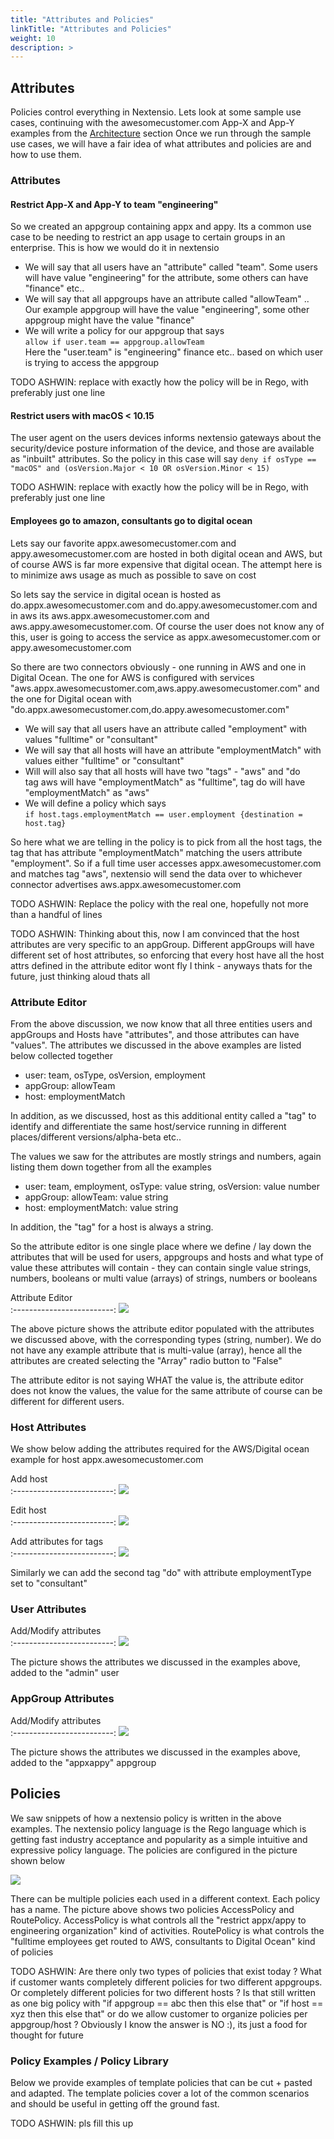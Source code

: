 ```yaml
---
title: "Attributes and Policies"
linkTitle: "Attributes and Policies"
weight: 10
description: >
---
```


## Attributes 

Policies control everything in Nextensio. Lets look at some sample use cases, continuing with
the awesomecustomer.com App-X and App-Y examples from the [Architecture](/architecture) section
Once we run through the sample use cases, we will have a fair idea of what attributes and 
policies are and how to use them. 

### Attributes

#### Restrict App-X and App-Y to team "engineering"

So we created an appgroup containing appx and appy. Its a common use case to be needing to 
restrict an app usage to certain groups in an enterprise. This is how we would do it in 
nextensio 

* We will say that all users have an "attribute" called "team". Some users will have value
"engineering" for the attribute, some others can have "finance" etc..
* We will say that all appgroups have an attribute called "allowTeam" .. Our example appgroup
will have the value "engineering", some other appgroup might have the value "finance"
* We will write a policy for our appgroup that says  
  ```allow if user.team == appgroup.allowTeam```  
  Here the "user.team" is "engineering" finance etc.. based on which user is trying to access 
the appgroup

TODO ASHWIN: replace with exactly how the policy will be in Rego, with preferably just one line 

#### Restrict users with macOS < 10.15 

The user agent on the users devices informs nextensio gateways about the security/device posture
information of the device, and those are available as "inbuilt" attributes. So the policy in this
case will say ```deny if osType == "macOS" and (osVersion.Major < 10 OR osVersion.Minor < 15)```

TODO ASHWIN: replace with exactly how the policy will be in Rego, with preferably just one line 

#### Employees go to amazon, consultants go to digital ocean

Lets say our favorite appx.awesomecustomer.com and appy.awesomecustomer.com are hosted in both
digital ocean and AWS, but of course AWS is far more expensive that digital ocean. The attempt 
here is to minimize aws usage as much as possible to save on cost

So lets say the service in digital ocean is hosted as do.appx.awesomecustomer.com and 
do.appy.awesomecustomer.com and in aws its aws.appx.awesomecustomer.com and 
aws.appy.awesomecustomer.com. Of course the user does not know any of this, user is going to
access the service as appx.awesomecustomer.com or appy.awesomecustomer.com

So there are two connectors obviously - one running in AWS and one in Digital Ocean. The one for
AWS is configured with services "aws.appx.awesomecustomer.com,aws.appy.awesomecustomer.com" and
the one for Digital ocean with "do.appx.awesomecustomer.com,do.appy.awesomecustomer.com"

* We will say that all users have an attribute called "employment" with values "fulltime" or "consultant"
* We will say that all hosts will have an attribute "employmentMatch" with values either "fulltime" or "consultant"
* Will will also say that all hosts will have two "tags" - "aws" and "do  
  tag aws will have "employmentMatch" as "fulltime", tag do will have "employmentMatch" as "aws"
* We will define a policy which says  
  ```if host.tags.employmentMatch == user.employment {destination = host.tag}``` 

So here what we are telling in the policy is to pick from all the host tags, the tag that has
attribute "employmentMatch" matching the users attribute "employment". So if a full time user
accesses appx.awesomecustomer.com and matches tag "aws", nextensio will send the data over to
whichever connector advertises aws.appx.awesomecustomer.com

TODO ASHWIN: Replace the policy with the real one, hopefully not more than a handful of lines

TODO ASHWIN: Thinking about this, now I am convinced that the host attributes are very specific
to an appGroup. Different appGroups will have different set of host attributes, so enforcing that
every host have all the host attrs defined in the attribute editor wont fly I think - anyways 
thats for the future, just thinking aloud thats all

### Attribute Editor

From the above discussion, we now know that all three entities users and appGroups and Hosts have
"attributes", and those attributes can have "values". The attributes we discussed in the above
examples are listed below collected together

* user: team, osType, osVersion, employment
* appGroup: allowTeam
* host: employmentMatch

In addition, as we discussed, host as this additional entity called a "tag" to identify and differentiate
the same host/service running in different places/different versions/alpha-beta etc..

The values we saw for the attributes are mostly strings and numbers, again listing them down together from
all the examples

* user: team, employment, osType: value string, osVersion: value number
* appGroup: allowTeam: value string
* host: employmentMatch: value string

In addition, the "tag" for a host is always a string.

So the attribute editor is one single place where we define / lay down the attributes that will be 
used for users, appgroups and hosts and what type of value these attributes will contain - they can
contain single value strings, numbers, booleans or multi value (arrays) of strings, numbers or booleans

Attribute Editor             
:-------------------------:
![](/policyattr/attredit.jpg)

The above picture shows the attribute editor populated with the attributes we discussed above, with
the corresponding types (string, number). We do not have any example attribute that is multi-value (array),
hence all the attributes are created selecting the "Array" radio button to "False"

The attribute editor is not saying WHAT the value is, the attribute editor does not know the values, the
value for the same attribute of course can be different for different users. 

### Host Attributes

We show below  adding the attributes required for the AWS/Digital ocean example for host
appx.awesomecustomer.com

Add host             
:-------------------------:
![](/policyattr/host_add.jpg)

Edit host             
:-------------------------:
![](/policyattr/host_edit.jpg)

Add attributes for tags             
:-------------------------:
![](/policyattr/hostattr_edit.jpg)

Similarly we can add the second tag "do" with attribute employmentType set to "consultant"

### User Attributes

Add/Modify attributes             
:-------------------------:
![](/policyattr/userattr_edit.jpg)

The picture shows the attributes we discussed in the examples above, added to the "admin" user

### AppGroup Attributes

Add/Modify attributes             
:-------------------------:
![](/policyattr/appattr_edit.jpg)

The picture shows the attributes we discussed in the examples above, added to the "appxappy" appgroup

## Policies

We saw snippets of how a nextensio policy is written in the above examples. The nextensio policy language
is the Rego language which is getting fast industry acceptance and popularity as a simple intuitive and
expressive policy language. The policies are configured in the picture shown below

![](/policyattr/policy.jpg)

There can be multiple policies each used in a different context. Each policy has a name. The picture above
shows two policies AccessPolicy and RoutePolicy. AccessPolicy is what controls all the "restrict appx/appy
to engineering organization" kind of activities. RoutePolicy is what controls the "fulltime employees 
get routed to AWS, consultants to Digital Ocean" kind of policies

TODO ASHWIN: Are there only two types of policies that exist today ? What if customer wants completely 
different policies for two different appgroups. Or completely different policies for two different hosts ?
Is that still written as one big policy with "if appgroup == abc then this else that" or 
"if host == xyz then this else that" or do we allow customer to organize policies per appgroup/host ? 
Obviously I know the answer is NO :), its just a food for thought for future

### Policy Examples / Policy Library

Below we provide examples of template policies that can be cut + pasted and adapted. The template policies
cover a lot of the common scenarios and should be useful in getting off the ground fast.

TODO ASHWIN: pls fill this up
